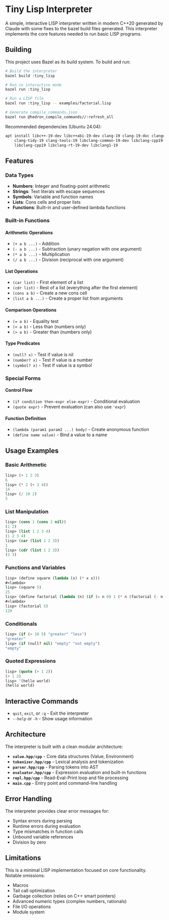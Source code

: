 # Tiny Lisp Interpreter

A simple, interactive LISP interpreter written in modern C++20
generated by Claude with some fixes to the bazel build files
generated. This interpreter implements the core features needed to run
basic LISP programs.

## Building

This project uses Bazel as its build system. To build and run:

```bash
# Build the interpreter
bazel build :tiny_lisp

# Run in interactive mode
bazel run :tiny_lisp

# Run a LISP file
bazel run :tiny_lisp -- examples/factorial.lisp

# Generate compile_commands.json
bazel run @hedron_compile_commands//:refresh_all
```

Recommended dependencies (Ubuntu 24.04):

```bash
apt install libc++-19-dev libc++abi-19-dev clang-19 clang-19-doc clangd-19 \
    clang-tidy-19 clang-tools-19 libclang-common-19-dev libclang-cpp19-dev \
    libclang-cpp19 libclang-rt-19-dev libclang1-19
```

## Features

### Data Types
- **Numbers**: Integer and floating-point arithmetic
- **Strings**: Text literals with escape sequences
- **Symbols**: Variable and function names  
- **Lists**: Cons cells and proper lists
- **Functions**: Built-in and user-defined lambda functions

### Built-in Functions

#### Arithmetic Operations
- `(+ a b ...)` - Addition
- `(- a b ...)` - Subtraction (unary negation with one argument)
- `(* a b ...)` - Multiplication  
- `(/ a b ...)` - Division (reciprocal with one argument)

#### List Operations
- `(car list)` - First element of a list
- `(cdr list)` - Rest of a list (everything after the first element)
- `(cons a b)` - Create a new cons cell
- `(list a b ...)` - Create a proper list from arguments

#### Comparison Operations
- `(= a b)` - Equality test
- `(< a b)` - Less than (numbers only)
- `(> a b)` - Greater than (numbers only)

#### Type Predicates
- `(null? x)` - Test if value is nil
- `(number? x)` - Test if value is a number
- `(symbol? x)` - Test if value is a symbol

### Special Forms

#### Control Flow
- `(if condition then-expr else-expr)` - Conditional evaluation
- `(quote expr)` - Prevent evaluation (can also use `'expr`)

#### Function Definition
- `(lambda (param1 param2 ...) body)` - Create anonymous function
- `(define name value)` - Bind a value to a name

## Usage Examples

### Basic Arithmetic
```lisp
lisp> (+ 1 2 3)
6
lisp> (* 2 (+ 3 4))
14
lisp> (/ 10 2)
5
```

### List Manipulation  
```lisp
lisp> (cons 1 (cons 2 nil))
(1 2)
lisp> (list 1 2 3 4)
(1 2 3 4)
lisp> (car (list 1 2 3))
1
lisp> (cdr (list 1 2 3))
(2 3)
```

### Functions and Variables
```lisp
lisp> (define square (lambda (x) (* x x)))
#<lambda>
lisp> (square 5)
25
lisp> (define factorial (lambda (n) (if (= n 0) 1 (* n (factorial (- n 1))))))
#<lambda>
lisp> (factorial 5)
120
```

### Conditionals
```lisp
lisp> (if (> 10 5) "greater" "less")
"greater"
lisp> (if (null? nil) "empty" "not empty")
"empty"
```

### Quoted Expressions
```lisp
lisp> (quote (+ 1 2))
(+ 1 2)
lisp> '(hello world)
(hello world)
```

## Interactive Commands

- `quit`, `exit`, or `:q` - Exit the interpreter
- `--help` or `-h` - Show usage information

## Architecture

The interpreter is built with a clean modular architecture:

- **`value.hpp/cpp`** - Core data structures (Value, Environment)
- **`tokenizer.hpp/cpp`** - Lexical analysis and tokenization
- **`parser.hpp/cpp`** - Parsing tokens into AST
- **`evaluator.hpp/cpp`** - Expression evaluation and built-in functions
- **`repl.hpp/cpp`** - Read-Eval-Print loop and file processing
- **`main.cpp`** - Entry point and command-line handling

## Error Handling

The interpreter provides clear error messages for:
- Syntax errors during parsing
- Runtime errors during evaluation  
- Type mismatches in function calls
- Unbound variable references
- Division by zero

## Limitations

This is a minimal LISP implementation focused on core functionality. Notable omissions:
- Macros
- Tail call optimization
- Garbage collection (relies on C++ smart pointers)
- Advanced numeric types (complex numbers, rationals)
- File I/O operations
- Module system